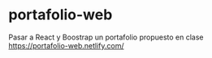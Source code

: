 # portafolio-web
Pasar a React y Boostrap un portafolio propuesto en clase
https://portafolio-web.netlify.com/
